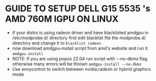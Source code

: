 # GUIDE TO SETUP DELL G15 5535 's AMD 760M IGPU ON LINUX
- if your distro is using radeon driver and have blacklisted amdgpu in /etc/modprobe.d/ directory first edit blacklist file the modprobe.d/ directory and change it to
``blacklist radeon``
- now download amdgpu-install script from amd's website and run it.
`` amdgpu-install ``
- NOTE: If you are using popos 22.04 run script with --no-dkms flag otherwise many errors will be thrown
`` amdgpu-install --no-dkms ``
- Use envycontrol to switch between nvidia,radeon or hybrid graphics mode
